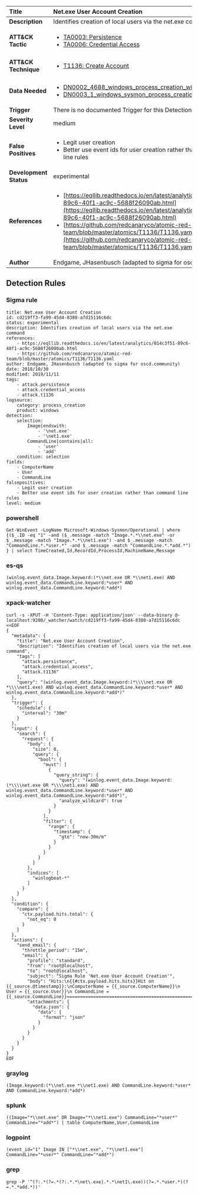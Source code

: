 | Title                    | Net.exe User Account Creation       |
|:-------------------------|:------------------|
| **Description**          | Identifies creation of local users via the net.exe command |
| **ATT&amp;CK Tactic**    |  <ul><li>[TA0003: Persistence](https://attack.mitre.org/tactics/TA0003)</li><li>[TA0006: Credential Access](https://attack.mitre.org/tactics/TA0006)</li></ul>  |
| **ATT&amp;CK Technique** | <ul><li>[T1136: Create Account](https://attack.mitre.org/techniques/T1136)</li></ul>  |
| **Data Needed**          | <ul><li>[DN0002_4688_windows_process_creation_with_commandline](../Data_Needed/DN0002_4688_windows_process_creation_with_commandline.md)</li><li>[DN0003_1_windows_sysmon_process_creation](../Data_Needed/DN0003_1_windows_sysmon_process_creation.md)</li></ul>  |
| **Trigger**              |  There is no documented Trigger for this Detection Rule yet  |
| **Severity Level**       | medium |
| **False Positives**      | <ul><li>Legit user creation</li><li>Better use event ids for user creation rather than command line rules</li></ul>  |
| **Development Status**   | experimental |
| **References**           | <ul><li>[https://eqllib.readthedocs.io/en/latest/analytics/014c3f51-89c6-40f1-ac9c-5688f26090ab.html](https://eqllib.readthedocs.io/en/latest/analytics/014c3f51-89c6-40f1-ac9c-5688f26090ab.html)</li><li>[https://github.com/redcanaryco/atomic-red-team/blob/master/atomics/T1136/T1136.yaml](https://github.com/redcanaryco/atomic-red-team/blob/master/atomics/T1136/T1136.yaml)</li></ul>  |
| **Author**               | Endgame, JHasenbusch (adapted to sigma for oscd.community) |


## Detection Rules

### Sigma rule

```
title: Net.exe User Account Creation
id: cd219ff3-fa99-45d4-8380-a7d15116c6dc
status: experimental
description: Identifies creation of local users via the net.exe command
references:
    - https://eqllib.readthedocs.io/en/latest/analytics/014c3f51-89c6-40f1-ac9c-5688f26090ab.html
    - https://github.com/redcanaryco/atomic-red-team/blob/master/atomics/T1136/T1136.yaml
author: Endgame, JHasenbusch (adapted to sigma for oscd.community)
date: 2018/10/30
modified: 2019/11/11
tags:
    - attack.persistence
    - attack.credential_access
    - attack.t1136
logsource:
    category: process_creation
    product: windows
detection:
    selection:
        Image|endswith: 
            - '\net.exe'
            - '\net1.exe'
        CommandLine|contains|all: 
            - 'user'
            - 'add'
    condition: selection
fields:
    - ComputerName
    - User
    - CommandLine
falsepositives:
    - Legit user creation
    - Better use event ids for user creation rather than command line rules
level: medium

```





### powershell
    
```
Get-WinEvent -LogName Microsoft-Windows-Sysmon/Operational | where {($_.ID -eq "1" -and ($_.message -match "Image.*.*\\net.exe" -or $_.message -match "Image.*.*\\net1.exe") -and $_.message -match "CommandLine.*.*user.*" -and $_.message -match "CommandLine.*.*add.*") } | select TimeCreated,Id,RecordId,ProcessId,MachineName,Message
```


### es-qs
    
```
(winlog.event_data.Image.keyword:(*\\net.exe OR *\\net1.exe) AND winlog.event_data.CommandLine.keyword:*user* AND winlog.event_data.CommandLine.keyword:*add*)
```


### xpack-watcher
    
```
curl -s -XPUT -H 'Content-Type: application/json' --data-binary @- localhost:9200/_watcher/watch/cd219ff3-fa99-45d4-8380-a7d15116c6dc <<EOF
{
  "metadata": {
    "title": "Net.exe User Account Creation",
    "description": "Identifies creation of local users via the net.exe command",
    "tags": [
      "attack.persistence",
      "attack.credential_access",
      "attack.t1136"
    ],
    "query": "(winlog.event_data.Image.keyword:(*\\\\net.exe OR *\\\\net1.exe) AND winlog.event_data.CommandLine.keyword:*user* AND winlog.event_data.CommandLine.keyword:*add*)"
  },
  "trigger": {
    "schedule": {
      "interval": "30m"
    }
  },
  "input": {
    "search": {
      "request": {
        "body": {
          "size": 0,
          "query": {
            "bool": {
              "must": [
                {
                  "query_string": {
                    "query": "(winlog.event_data.Image.keyword:(*\\\\net.exe OR *\\\\net1.exe) AND winlog.event_data.CommandLine.keyword:*user* AND winlog.event_data.CommandLine.keyword:*add*)",
                    "analyze_wildcard": true
                  }
                }
              ],
              "filter": {
                "range": {
                  "timestamp": {
                    "gte": "now-30m/m"
                  }
                }
              }
            }
          }
        },
        "indices": [
          "winlogbeat-*"
        ]
      }
    }
  },
  "condition": {
    "compare": {
      "ctx.payload.hits.total": {
        "not_eq": 0
      }
    }
  },
  "actions": {
    "send_email": {
      "throttle_period": "15m",
      "email": {
        "profile": "standard",
        "from": "root@localhost",
        "to": "root@localhost",
        "subject": "Sigma Rule 'Net.exe User Account Creation'",
        "body": "Hits:\n{{#ctx.payload.hits.hits}}Hit on {{_source.@timestamp}}:\nComputerName = {{_source.ComputerName}}\n        User = {{_source.User}}\n CommandLine = {{_source.CommandLine}}================================================================================\n{{/ctx.payload.hits.hits}}",
        "attachments": {
          "data.json": {
            "data": {
              "format": "json"
            }
          }
        }
      }
    }
  }
}
EOF

```


### graylog
    
```
(Image.keyword:(*\\net.exe *\\net1.exe) AND CommandLine.keyword:*user* AND CommandLine.keyword:*add*)
```


### splunk
    
```
((Image="*\\net.exe" OR Image="*\\net1.exe") CommandLine="*user*" CommandLine="*add*") | table ComputerName,User,CommandLine
```


### logpoint
    
```
(event_id="1" Image IN ["*\\net.exe", "*\\net1.exe"] CommandLine="*user*" CommandLine="*add*")
```


### grep
    
```
grep -P '^(?:.*(?=.*(?:.*.*\net\.exe|.*.*\net1\.exe))(?=.*.*user.*)(?=.*.*add.*))'
```



